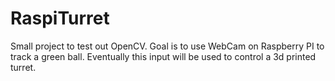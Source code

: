 # RaspiTurret

Small project to test out OpenCV. Goal is to use WebCam on Raspberry PI to track a green ball. Eventually this input will be used to control a 3d printed turret.
